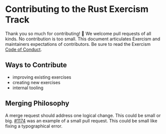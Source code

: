 # Contributing to the Rust Exercism Track

Thank you so much for contributing! :tada:
We welcome pull requests of all kinds.
No contribution is too small.
This document articulates Exercism and maintainers expectations of contributors.
Be sure to read the Exercism [Code of Conduct](https://exercism.io/code-of-conduct).

## Ways to Contribute

- improving existing exercises
- creating new exercises
- internal tooling

## Merging Philosophy

A merge request should address one logical change.
This could be small or big.
[#1174](https://github.com/exercism/rust/pull/1174) was an example of a small pull request.
This could be small like fixing a typographical error.

